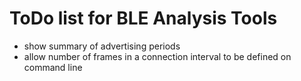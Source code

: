 # ToDo list for BLE Analysis Tools

- show summary of advertising periods
- allow number of frames in a connection interval to be defined on command line
